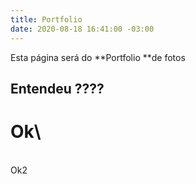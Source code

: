 ```yaml
---
title: Portfolio
date: 2020-08-18 16:41:00 -03:00
---
```


Esta página será do \*\*Portfolio \*\*de fotos

## Entendeu ????

# Ok\
\
Ok2
